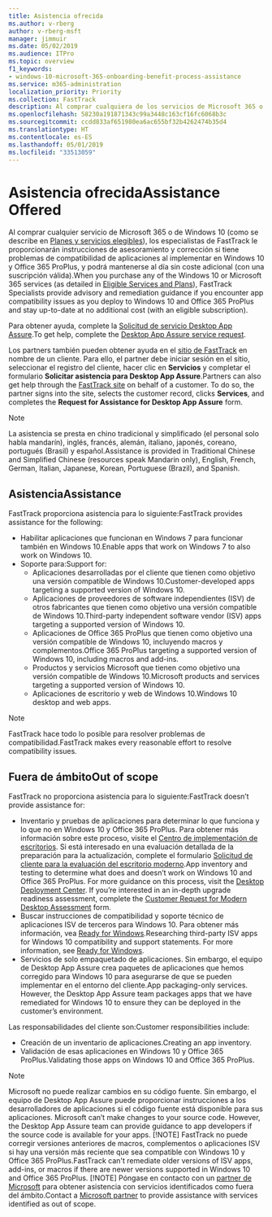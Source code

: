 ```yaml
---
title: Asistencia ofrecida
ms.author: v-rberg
author: v-rberg-msft
manager: jimmuir
ms.date: 05/02/2019
ms.audience: ITPro
ms.topic: overview
f1_keywords:
- windows-10-microsoft-365-onboarding-benefit-process-assistance
ms.service: m365-administration
localization_priority: Priority
ms.collection: FastTrack
description: Al comprar cualquiera de los servicios de Microsoft 365 o de Windows 10, los especialistas de FastTrack le proporcionarán ayuda con el asesoramiento y la corrección para implementar en Windows 10 y Office 365 ProPlus y mantenerse al día sin costo adicional (con una suscripción válida).
ms.openlocfilehash: 58230a191871343c99a3448c163cf16fc6068b3c
ms.sourcegitcommit: ccdd833af651980ea6ac655bf32b4262474b35d4
ms.translationtype: HT
ms.contentlocale: es-ES
ms.lasthandoff: 05/01/2019
ms.locfileid: "33513059"
---
```

# <a name="assistance-offered"></a><span data-ttu-id="28e8b-103">Asistencia ofrecida</span><span class="sxs-lookup"><span data-stu-id="28e8b-103">Assistance Offered</span></span>  

<span data-ttu-id="28e8b-104">Al comprar cualquier servicio de Microsoft 365 o de Windows 10 (como se describe en [Planes y servicios elegibles](M365-eligible-services-and-plans.md)), los especialistas de FastTrack le proporcionarán instrucciones de asesoramiento y corrección si tiene problemas de compatibilidad de aplicaciones al implementar en Windows 10 y Office 365 ProPlus, y podrá mantenerse al día sin coste adicional (con una suscripción válida).</span><span class="sxs-lookup"><span data-stu-id="28e8b-104">When you purchase any of the Windows 10 or Microsoft 365 services (as detailed in [Eligible Services and Plans](M365-eligible-services-and-plans.md)), FastTrack Specialists provide advisory and remediation guidance if you encounter app compatibility issues as you deploy to Windows 10 and Office 365 ProPlus and stay up-to-date at no additional cost (with an eligible subscription).</span></span>

<span data-ttu-id="28e8b-105">Para obtener ayuda, complete la [Solicitud de servicio Desktop App Assure](https://go.microsoft.com/fwlink/?linkid=2022721).</span><span class="sxs-lookup"><span data-stu-id="28e8b-105">To get help, complete the [Desktop App Assure service request](https://go.microsoft.com/fwlink/?linkid=2022721).</span></span>

<span data-ttu-id="28e8b-p101">Los partners también pueden obtener ayuda en el [sitio de FastTrack](https://go.microsoft.com/fwlink/?linkid=780698) en nombre de un cliente. Para ello, el partner debe iniciar sesión en el sitio, seleccionar el registro del cliente, hacer clic en **Servicios** y completar el formulario **Solicitar asistencia para Desktop App Assure**.</span><span class="sxs-lookup"><span data-stu-id="28e8b-p101">Partners can also get help through the [FastTrack site](https://go.microsoft.com/fwlink/?linkid=780698) on behalf of a customer. To do so, the partner signs into the site, selects the customer record, clicks **Services**, and completes the **Request for Assistance for Desktop App Assure** form.</span></span>

> [!NOTE]
> <span data-ttu-id="28e8b-108">La asistencia se presta en chino tradicional y simplificado (el personal solo habla mandarín), inglés, francés, alemán, italiano, japonés, coreano, portugués (Brasil) y español.</span><span class="sxs-lookup"><span data-stu-id="28e8b-108">Assistance is provided in Traditional Chinese and Simplified Chinese (resources speak Mandarin only), English, French, German, Italian, Japanese, Korean, Portuguese (Brazil), and Spanish.</span></span> 

## <a name="assistance"></a><span data-ttu-id="28e8b-109">Asistencia</span><span class="sxs-lookup"><span data-stu-id="28e8b-109">Assistance</span></span>

<span data-ttu-id="28e8b-110">FastTrack proporciona asistencia para lo siguiente:</span><span class="sxs-lookup"><span data-stu-id="28e8b-110">FastTrack provides assistance for the following:</span></span>
- <span data-ttu-id="28e8b-111">Habilitar aplicaciones que funcionan en Windows 7 para funcionar también en Windows 10.</span><span class="sxs-lookup"><span data-stu-id="28e8b-111">Enable apps that work on Windows 7 to also work on Windows 10.</span></span>
- <span data-ttu-id="28e8b-112">Soporte para:</span><span class="sxs-lookup"><span data-stu-id="28e8b-112">Support for:</span></span>
    - <span data-ttu-id="28e8b-113">Aplicaciones desarrolladas por el cliente que tienen como objetivo una versión compatible de Windows 10.</span><span class="sxs-lookup"><span data-stu-id="28e8b-113">Customer-developed apps targeting a supported version of Windows 10.</span></span>
    - <span data-ttu-id="28e8b-114">Aplicaciones de proveedores de software independientes (ISV) de otros fabricantes que tienen como objetivo una versión compatible de Windows 10.</span><span class="sxs-lookup"><span data-stu-id="28e8b-114">Third-party independent software vendor (ISV) apps targeting a supported version of Windows 10.</span></span>
    - <span data-ttu-id="28e8b-115">Aplicaciones de Office 365 ProPlus que tienen como objetivo una versión compatible de Windows 10, incluyendo macros y complementos.</span><span class="sxs-lookup"><span data-stu-id="28e8b-115">Office 365 ProPlus targeting a supported version of Windows 10, including macros and add-ins.</span></span>
    - <span data-ttu-id="28e8b-116">Productos y servicios Microsoft que tienen como objetivo una versión compatible de Windows 10.</span><span class="sxs-lookup"><span data-stu-id="28e8b-116">Microsoft products and services targeting a supported version of Windows 10.</span></span>
    - <span data-ttu-id="28e8b-117">Aplicaciones de escritorio y web de Windows 10.</span><span class="sxs-lookup"><span data-stu-id="28e8b-117">Windows 10 desktop and web apps.</span></span>
> [!NOTE]
> <span data-ttu-id="28e8b-118">FastTrack hace todo lo posible para resolver problemas de compatibilidad.</span><span class="sxs-lookup"><span data-stu-id="28e8b-118">FastTrack makes every reasonable effort to resolve compatibility issues.</span></span> 

## <a name="out-of-scope"></a><span data-ttu-id="28e8b-119">Fuera de ámbito</span><span class="sxs-lookup"><span data-stu-id="28e8b-119">Out of scope</span></span>

<span data-ttu-id="28e8b-120">FastTrack no proporciona asistencia para lo siguiente:</span><span class="sxs-lookup"><span data-stu-id="28e8b-120">FastTrack doesn’t provide assistance for:</span></span>
- <span data-ttu-id="28e8b-p102">Inventario y pruebas de aplicaciones para determinar lo que funciona y lo que no en Windows 10 y Office 365 ProPlus. Para obtener más información sobre este proceso, visite el [Centro de implementación de escritorios](https://go.microsoft.com/fwlink/?linkid=2080140). Si está interesado en una evaluación detallada de la preparación para la actualización, complete el formulario [Solicitud de cliente para la evaluación del escritorio moderno](https://go.microsoft.com/fwlink/?linkid=2053818).</span><span class="sxs-lookup"><span data-stu-id="28e8b-p102">App inventory and testing to determine what does and doesn’t work on Windows 10 and Office 365 ProPlus. For more guidance on this process, visit the [Desktop Deployment Center](https://go.microsoft.com/fwlink/?linkid=2080140). If you’re interested in an in-depth upgrade readiness assessment, complete the [Customer Request for Modern Desktop Assessment](https://go.microsoft.com/fwlink/?linkid=2053818) form.</span></span>
- <span data-ttu-id="28e8b-p103">Buscar instrucciones de compatibilidad y soporte técnico de aplicaciones ISV de terceros para Windows 10. Para obtener más información, vea [Ready for Windows](https://go.microsoft.com/fwlink/?linkid=2054580).</span><span class="sxs-lookup"><span data-stu-id="28e8b-p103">Researching third-party ISV apps for Windows 10 compatibility and support statements. For more information, see [Ready for Windows](https://go.microsoft.com/fwlink/?linkid=2054580).</span></span>
- <span data-ttu-id="28e8b-p104">Servicios de solo empaquetado de aplicaciones. Sin embargo, el equipo de Desktop App Assure crea paquetes de aplicaciones que hemos corregido para Windows 10 para asegurarse de que se pueden implementar en el entorno del cliente.</span><span class="sxs-lookup"><span data-stu-id="28e8b-p104">App packaging-only services. However, the Desktop App Assure team packages apps that we have remediated for Windows 10 to ensure they can be deployed in the customer’s environment.</span></span>

<span data-ttu-id="28e8b-128">Las responsabilidades del cliente son:</span><span class="sxs-lookup"><span data-stu-id="28e8b-128">Customer responsibilities include:</span></span>
- <span data-ttu-id="28e8b-129">Creación de un inventario de aplicaciones.</span><span class="sxs-lookup"><span data-stu-id="28e8b-129">Creating an app inventory.</span></span>
- <span data-ttu-id="28e8b-130">Validación de esas aplicaciones en Windows 10 y Office 365 ProPlus.</span><span class="sxs-lookup"><span data-stu-id="28e8b-130">Validating those apps on Windows 10 and Office 365 ProPlus.</span></span>
> [!NOTE]
> <span data-ttu-id="28e8b-p105">Microsoft no puede realizar cambios en su código fuente. Sin embargo, el equipo de Desktop App Assure puede proporcionar instrucciones a los desarrolladores de aplicaciones si el código fuente está disponible para sus aplicaciones. </span><span class="sxs-lookup"><span data-stu-id="28e8b-p105">Microsoft can’t make changes to your source code. However, the Desktop App Assure team can provide guidance to app developers if the source code is available for your apps. </span></span>[!NOTE]
> <span data-ttu-id="28e8b-p106">FastTrack no puede corregir versiones anteriores de macros, complementos o aplicaciones ISV si hay una versión más reciente que sea compatible con Windows 10 y Office 365 ProPlus.</span><span class="sxs-lookup"><span data-stu-id="28e8b-p106">FastTrack can't remediate older versions of ISV apps, add-ins, or macros if there are newer versions supported in Windows 10 and Office 365 ProPlus. </span></span>[!NOTE]
> <span data-ttu-id="28e8b-134">Póngase en contacto con un [partner de Microsoft](https://go.microsoft.com/fwlink/?linkid=2080150) para obtener asistencia con servicios identificados como fuera del ámbito.</span><span class="sxs-lookup"><span data-stu-id="28e8b-134">Contact a [Microsoft partner](https://go.microsoft.com/fwlink/?linkid=2080150) to provide assistance with services identified as out of scope.</span></span>
